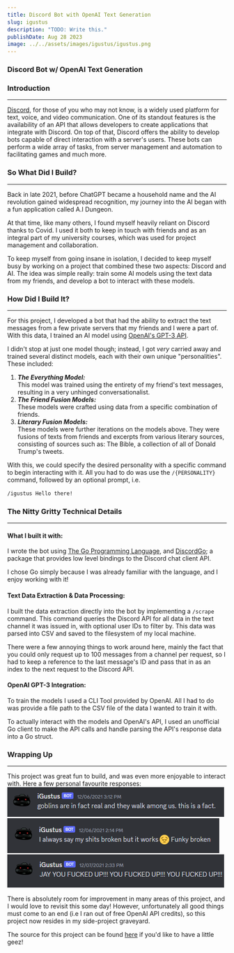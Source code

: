 ```yaml
---
title: Discord Bot with OpenAI Text Generation
slug: igustus
description: "TODO: Write this."
publishDate: Aug 28 2023
image: ../../assets/images/igustus/igustus.png
---
```

### Discord Bot w/ OpenAI Text Generation

### Introduction
---

<a href="https://discord.com/" target="_blank">Discord</a>, for those of you who may not know, is a widely used platform for text, voice, and video communication. One of its standout features is the availability of an API that allows developers to create applications that integrate with Discord. On top of that, Discord offers the ability to develop bots capable of direct interaction with a server's users. These bots can perform a wide array of tasks, from server management and automation to facilitating games and much more.

### So What Did I Build?
---

Back in late 2021, before ChatGPT became a household name and the AI revolution gained widespread recognition, my journey into the AI began with a fun application called A.I Dungeon.

At that time, like many others, I found myself heavily reliant on Discord thanks to Covid. I used it both to keep in touch with friends and as an integral part of my university courses, which was used for project management and collaboration.

To keep myself from going insane in isolation, I decided to keep myself busy by working on a project that combined these two aspects: Discord and AI.
The idea was simple really: train some AI models using the text data from my friends, and develop a bot to interact with these models.

### How Did I Build It?
---

For this project, I developed a bot that had the ability to extract the text messages from a few private servers that my friends and I were a part of. With this data, I trained an AI model using <a href="https://openai.com/api/" target="_blank">OpenAI's GPT-3 API</a>.

I didn't stop at just one model though; instead, I got *very* carried away and trained several distinct models, each with their own unique "personalities". These included:

1. ***The Everything Model:***<br/>This model was trained using the entirety of my friend's text messages, resulting in a very unhinged conversationalist.
2. ***The Friend Fusion Models:***<br/>These models were crafted using data from a specific combination of friends.
3. ***Literary Fusion Models:***<br/>These models were further iterations on the models above. They were fusions of texts from friends and excerpts from various literary sources, consisting of sources such as: The Bible, a collection of all of Donald Trump's tweets.

With this, we could specify the desired personality with a specific command to begin interacting with it. All you had to do was use the `/{PERSONALITY}` command, followed by an optional prompt, i.e.

```bash
/igustus Hello there!
```

### The Nitty Gritty Technical Details
---

#### **What I built it with:**

I wrote the bot using <a href="https://go.dev" target="_blank">The Go Programming Language</a>, and <a href="https://github.com/bwmarrin/discordgo" target="_blank">DiscordGo</a>; a package that provides low level bindings to the Discord chat client API.

I chose Go simply because I was already familiar with the language, and I enjoy working with it!

#### **Text Data Extraction & Data Processing:**

I built the data extraction directly into the bot by implementing a `/scrape` command. This command queries the Discord API for all data in the text channel it was issued in, with optional user IDs to filter by. This data was parsed into CSV and saved to the filesystem of my local machine.

There were a few annoying things to work around here, mainly the fact that you could only request up to 100 messages from a channel per request, so I had to keep a reference to the last message's ID and pass that in as an index to the next request to the Discord API.

#### **OpenAI GPT-3 Integration**:

To train the models I used a CLI Tool provided by OpenAI. All I had to do was provide a file path to the CSV file of the data I wanted to train it with.

To actually interact with the models and OpenAI's API, I used an unofficial Go client to make the API calls and handle parsing the API's response data into a Go struct.

### Wrapping Up
---

This project was great fun to build, and was even more enjoyable to interact with. Here a few personal favourite responses:
![Goblins Are Real](../../assets/images/igustus/goblins.png)
![Funky Broken](../../assets/images/igustus/funky-broken.png)
![Fucked Up](../../assets/images/igustus/fucked-up.png)

There is absolutely room for improvement in many areas of this project, and I would love to revisit this some day! However, unfortunately all good things must come to an end (i.e I ran out of free OpenAI API credits), so this project now resides in my side-project graveyard.

The source for this project can be found <a href="https://github.com/Jaytpa01/iGustus" target="_blank">here</a> if you'd like to have a little geez!
